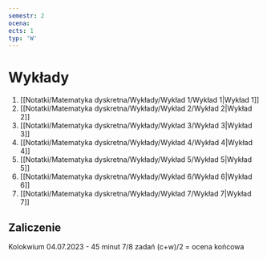 ```yaml
---
semestr: 2
ocena: 
ects: 1
typ: 'W'
---
```


# Wykłady
1. [[Notatki/Matematyka dyskretna/Wykłady/Wykład 1/Wykład 1|Wykład 1]]
2. [[Notatki/Matematyka dyskretna/Wykłady/Wykład 2/Wykład 2|Wykład 2]]
3. [[Notatki/Matematyka dyskretna/Wykłady/Wykład 3/Wykład 3|Wykład 3]]
4. [[Notatki/Matematyka dyskretna/Wykłady/Wykład 4/Wykład 4|Wykład 4]]
5. [[Notatki/Matematyka dyskretna/Wykłady/Wykład 5/Wykład 5|Wykład 5]]
6. [[Notatki/Matematyka dyskretna/Wykłady/Wykład 6/Wykład 6|Wykład 6]]
7. [[Notatki/Matematyka dyskretna/Wykłady/Wykład 7/Wykład 7|Wykład 7]]

## Zaliczenie

Kolokwium 04.07.2023 - 45 minut 7/8 zadań
(c+w)/2 = ocena końcowa

